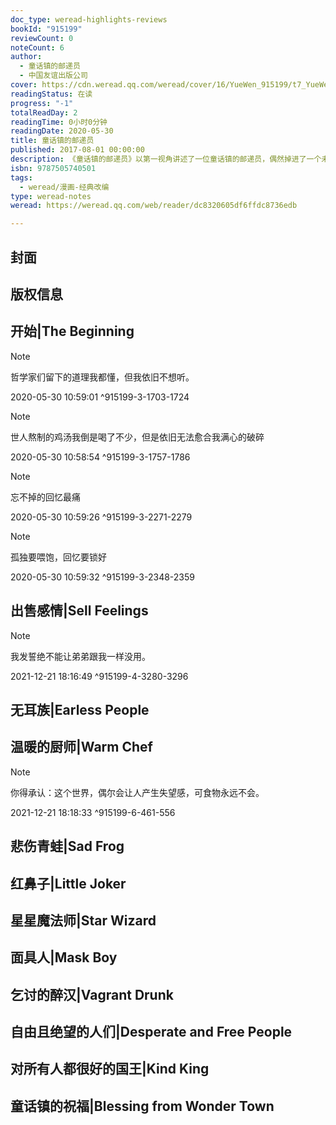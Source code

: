 ```yaml
---
doc_type: weread-highlights-reviews
bookId: "915199"
reviewCount: 0
noteCount: 6
author:
  - 童话镇的邮递员
  - 中国友谊出版公司
cover: https://cdn.weread.qq.com/weread/cover/16/YueWen_915199/t7_YueWen_915199.jpg
readingStatus: 在读
progress: "-1"
totalReadDay: 2
readingTime: 0小时0分钟
readingDate: 2020-05-30
title: 童话镇的邮递员
published: 2017-08-01 00:00:00
description: 《童话镇的邮递员》以第一视角讲述了一位童话镇的邮递员，偶然掉进了一个未知的世界。这里有为了金钱而卖出情感的服务员，为拒接流言而丧失耳朵的无耳族，为所有人烹制好心情的蛋糕店主，浓妆才能掩饰面无表情的脸的小丑，被分数束缚的中学生，被房价压垮的中年人……他一边行走一边歌唱，看着有些事情自然发生，有些轨迹无故消失。遇到的他们虽各怀心事，但都是最可爱的人啊。有些人一直试图成为真正的大人，竭力散发着“我超有趣的”、“我可有意思了”、“你看看我吧”的气息。但越这样他们越是孤单，因为割舍不掉最后一点点自我，最后一点点想法。邮递员的友情提示，你还真正拥有自己吗？——是的？那就可以继续前行了。
isbn: 9787505740501
tags:
  - weread/漫画-经典改编
type: weread-notes
weread: https://weread.qq.com/web/reader/dc8320605df6ffdc8736edb

---
```



## 封面

## 版权信息

## 开始|The Beginning

> [!NOTE] 
> 哲学家们留下的道理我都懂，但我依旧不想听。
> 
> 2020-05-30 10:59:01 ^915199-3-1703-1724

> [!NOTE] 
> 世人熬制的鸡汤我倒是喝了不少，但是依旧无法愈合我满心的破碎
> 
> 2020-05-30 10:58:54 ^915199-3-1757-1786

> [!NOTE] 
> 忘不掉的回忆最痛
> 
> 2020-05-30 10:59:26 ^915199-3-2271-2279

> [!NOTE] 
> 孤独要喂饱，回忆要锁好
> 
> 2020-05-30 10:59:32 ^915199-3-2348-2359

## 出售感情|Sell Feelings

> [!NOTE] 
> 我发誓绝不能让弟弟跟我一样没用。
> 
> 2021-12-21 18:16:49 ^915199-4-3280-3296

## 无耳族|Earless People

## 温暖的厨师|Warm Chef

> [!NOTE] 
> 你得承认：这个世界，偶尔会让人产生失望感，可食物永远不会。
> 
> 2021-12-21 18:18:33 ^915199-6-461-556

## 悲伤青蛙|Sad Frog

## 红鼻子|Little Joker

## 星星魔法师|Star Wizard

## 面具人|Mask Boy

## 乞讨的醉汉|Vagrant Drunk

## 自由且绝望的人们|Desperate and Free People

## 对所有人都很好的国王|Kind King

## 童话镇的祝福|Blessing from Wonder Town

